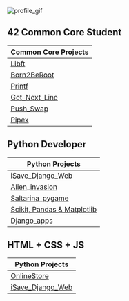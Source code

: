 ![profile_gif](https://mir-s3-cdn-cf.behance.net/project_modules/1400/b32a8c179531059.64fb11033cc3c.gif)

## 42 Common Core Student

| Common Core Projects |
|---|
| [Libft](https://github.com/markelberg/libft) |
| [Born2BeRoot](https://github.com/markelberg/Born2beroot42) |
| [Printf](https://github.com/markelberg/ft_printf) |
| [Get_Next_Line](https://github.com/markelberg/get_next_line) |
| [Push_Swap](https://github.com/markelberg/push_swap) |
| [Pipex](https://github.com/markelberg/pipex) |

## Python Developer

| Python Projects |
|---|
| [iSave_Django_Web](https://github.com/markelberg/iSave-gestor-de-gastos-) |
| [Alien_invasion](https://github.com/markelberg/Alien_invasion_game) |
| [Saltarina_pygame](https://github.com/markelberg/Saltarina_game) |
| [Scikit, Pandas & Matplotlib](https://github.com/markelberg/scikit-matplotlib-pandas) |
| [Django_apps](https://github.com/markelberg/Django_apps) |

## HTML + CSS + JS

| Python Projects |
|---|
| [OnlineStore](https://github.com/markelberg/My-WebStore) |
| [iSave_Django_Web](https://github.com/markelberg/iSave-gestor-de-gastos-) |

